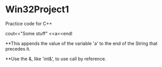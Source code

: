 # Win32Project1
Practice code for C++

cout<<"Some stuff" <<a<<endl

**This appends the value of the variable 'a' to the end of the String that precedes it.

**Use the &, like 'int&', to use call by reference.
